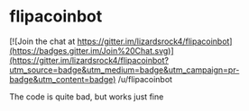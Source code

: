 # flipacoinbot

[![Join the chat at https://gitter.im/lizardsrock4/flipacoinbot](https://badges.gitter.im/Join%20Chat.svg)](https://gitter.im/lizardsrock4/flipacoinbot?utm_source=badge&utm_medium=badge&utm_campaign=pr-badge&utm_content=badge)
/u/flipacoinbot

The code is quite bad, but works just fine
